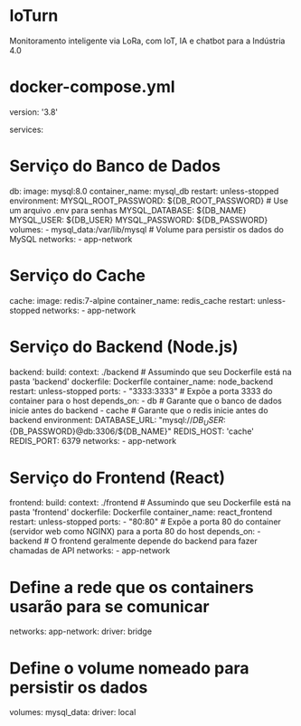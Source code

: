 # IoTurn
Monitoramento inteligente via LoRa, com IoT, IA e chatbot para a Indústria 4.0


# docker-compose.yml
version: '3.8'

services:
  # Serviço do Banco de Dados
  db:
    image: mysql:8.0
    container_name: mysql_db
    restart: unless-stopped
    environment:
      MYSQL_ROOT_PASSWORD: ${DB_ROOT_PASSWORD} # Use um arquivo .env para senhas
      MYSQL_DATABASE: ${DB_NAME}
      MYSQL_USER: ${DB_USER}
      MYSQL_PASSWORD: ${DB_PASSWORD}
    volumes:
      - mysql_data:/var/lib/mysql # Volume para persistir os dados do MySQL
    networks:
      - app-network

  # Serviço do Cache
  cache:
    image: redis:7-alpine
    container_name: redis_cache
    restart: unless-stopped
    networks:
      - app-network

  # Serviço do Backend (Node.js)
  backend:
    build:
      context: ./backend # Assumindo que seu Dockerfile está na pasta 'backend'
      dockerfile: Dockerfile
    container_name: node_backend
    restart: unless-stopped
    ports:
      - "3333:3333" # Expõe a porta 3333 do container para o host
    depends_on:
      - db   # Garante que o banco de dados inicie antes do backend
      - cache # Garante que o redis inicie antes do backend
    environment:
      DATABASE_URL: "mysql://${DB_USER}:${DB_PASSWORD}@db:3306/${DB_NAME}"
      REDIS_HOST: 'cache'
      REDIS_PORT: 6379
    networks:
      - app-network

  # Serviço do Frontend (React)
  frontend:
    build:
      context: ./frontend # Assumindo que seu Dockerfile está na pasta 'frontend'
      dockerfile: Dockerfile
    container_name: react_frontend
    restart: unless-stopped
    ports:
      - "80:80" # Expõe a porta 80 do container (servidor web como NGINX) para a porta 80 do host
    depends_on:
      - backend # O frontend geralmente depende do backend para fazer chamadas de API
    networks:
      - app-network

# Define a rede que os containers usarão para se comunicar
networks:
  app-network:
    driver: bridge

# Define o volume nomeado para persistir os dados
volumes:
  mysql_data:
    driver: local

